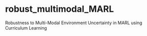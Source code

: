 # robust_multimodal_MARL
Robustness to Multi-Modal Environment Uncertainty in MARL using Curriculum Learning

